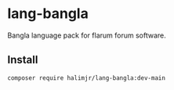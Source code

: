 # lang-bangla
Bangla language pack for flarum forum software.
## Install
```
composer require halimjr/lang-bangla:dev-main
```
